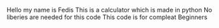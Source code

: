 Hello my name is Fedis
This is a calculator which is made in python
No liberies are needed for this code
This code is for compleat Beginners 
